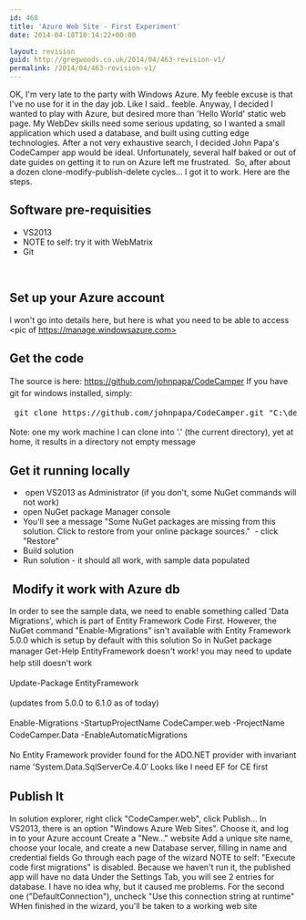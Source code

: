 ```yaml
---
id: 468
title: 'Azure Web Site - First Experiment'
date: 2014-04-18T10:14:22+00:00

layout: revision
guid: http://gregwoods.co.uk/2014/04/463-revision-v1/
permalink: /2014/04/463-revision-v1/
---
```

OK, I'm very late to the party with Windows Azure. My feeble excuse is that I've no use for it in the day job. Like I said.. feeble. Anyway, I decided I wanted to play with Azure, but desired more than 'Hello World' static web page. My WebDev skills need some serious updating, so I wanted a small application which used a database, and built using cutting edge technologies. After a not very exhaustive search, I decided John Papa's CodeCamper app would be ideal. Unfortunately, several half baked or out of date guides on getting it to run on Azure left me frustrated.  So, after about a dozen clone-modify-publish-delete cycles... I got it to work. Here are the steps.

## Software pre-requisities

  * VS2013
  * NOTE to self: try it with WebMatrix
  * Git

&nbsp;

## Set up your Azure account

I won't go into details here, but here is what you need to be able to access <pic of https://manage.windowsazure.com>

## Get the code

<span style="line-height: 1.5em;">The source is here: https://github.com/johnpapa/CodeCamper</span> <span style="line-height: 1.5em;">If you have git for windows installed, simply: </span>

<pre> <span style="line-height: 1.5em;">git clone </span><span style="line-height: 1.5em;">https://github.com/johnpapa/CodeCamper.git "C:\development\codecampergwtest"</span></pre>

Note: one my work machine I can clone into '.' (the current directory), yet at home, it results in a directory not empty message

## Get it running locally

  *  open VS2013 as Administrator (if you don't, some NuGet commands will not work)
  * open NuGet package Manager console
  * You'll see a message "Some NuGet packages are missing from this solution. Click to restore from your online package sources."  - click "Restore"
  * Build solution
  * Run solution - it should all work, with sample data populated

##  Modify it work with Azure db

In order to see the sample data, we need to enable something called 'Data Migrations', which is part of Entity Framework Code First. However, the NuGet command "Enable-Migrations" isn't available with Entity Framework 5.0.0 which is setup by default with this solution So in NuGet package manager <span style="line-height: 1.5em;">Get-Help EntityFramework doesn't work! you may need to update help still doesn't work </span>

<span style="line-height: 1.5em;">Update-Package EntityFramework</span>

<span style="line-height: 1.5em;">(updates from 5.0.0 to 6.1.0 as of today) </span>

<span style="line-height: 1.5em;">Enable-Migrations -StartupProjectName CodeCamper.web -ProjectName CodeCamper.Data -EnableAutomaticMigrations </span>

<span style="line-height: 1.5em;">No Entity Framework provider found for the ADO.NET provider with invariant name 'System.Data.SqlServerCe.4.0&#8242; Looks like I need EF for CE first</span>

## Publish It

In solution explorer, right click "CodeCamper.web", click Publish... In VS2013, there is an option "Windows Azure Web Sites". Choose it, and log in to your Azure account Create a "New..." website Add a unique site name, choose your locale, and create a new Database server, filling in name and credential fields Go through each page of the wizard NOTE to self: "Execute code first migrations" is disabled. Because we haven't run it, the published app will have no data Under the Settings Tab, you will see 2 entries for database. I have no idea why, but it caused me problems. For the second one ("DefaultConnection"), uncheck "Use this connection string at runtime" WHen finished in the wizard, you'll be taken to a working web site